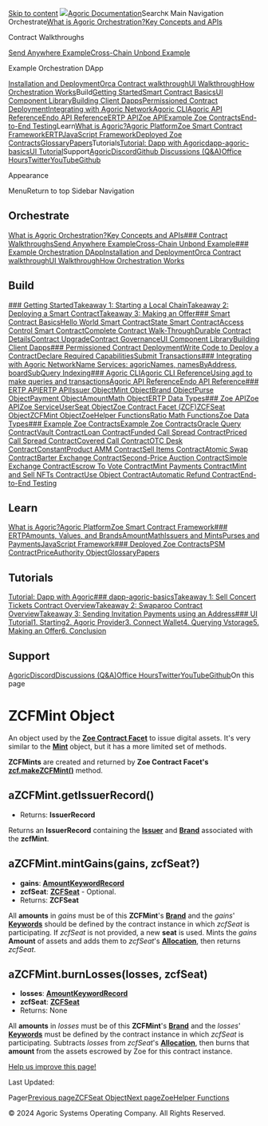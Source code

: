 
 [Skip to content](#VPContent) [![](/agoric-logo-red.svg)Agoric Documentation](/)Search`K` Main Navigation Orchestrate[What is Agoric Orchestration?](/guides/orchestration/)[Key Concepts and APIs](/guides/orchestration/key-concepts.html)

Contract Walkthroughs

[Send Anywhere Example](/guides/orchestration/contract-walkthroughs/send-anywhere.html)[Cross-Chain Unbond Example](/guides/orchestration/contract-walkthroughs/cross-chain-unbond.html)

Example Orchestration DApp

[Installation and Deployment](/guides/orchestration/orchestration-basics/installation.html)[Orca Contract walkthrough](/guides/orchestration/orchestration-basics/contract.html)[UI Walkthrough](/guides/orchestration/orchestration-basics/ui.html)[How Orchestration Works](/guides/orchestration/how-orch-works.html)Build[Getting Started](/guides/getting-started/)[Smart Contract Basics](/guides/zoe/contract-basics.html)[UI Component Library](/guides/UIComponentLibrary/)[Building Client Dapps](/guides/getting-started/contract-rpc.html)[Permissioned Contract Deployment](/guides/coreeval/)[Integrating with Agoric Network](/guides/integration/chain-integration.html)[Agoric CLI](/guides/agoric-cli/)[Agoric API Reference](https://agoric-sdk.pages.dev/)[Endo API Reference](https://endojs.github.io/endo/)[ERTP API](/reference/ertp-api/)[Zoe API](/reference/zoe-api/)[Example Zoe Contracts](/guides/zoe/contracts/)[End-to-End Testing](/e2e-testing.html)Learn[What is Agoric?](/what-is-agoric.html)[Agoric Platform](/guides/platform/)[Zoe Smart Contract Framework](/guides/zoe/)[ERTP](/guides/ertp/)[JavaScript Framework](/guides/js-programming/)[Deployed Zoe Contracts](/guides/zoe/actual-contracts/)[Glossary](/glossary/)[Papers](https://agoric.com/papers/)Tutorials[Tutorial: Dapp with Agoric](/guides/getting-started/tutorial/)[dapp-agoric-basics](/guides/getting-started/tutorial-dapp-agoric-basics.html)[UI Tutorial](/guides/getting-started/ui-tutorial/)Support[Agoric](https://agoric.com/)[Discord](https://agoric.com/discord)[Github Discussions (Q&A)](https://github.com/Agoric/agoric-sdk/discussions)[Office Hours](https://github.com/Agoric/agoric-sdk/wiki/Office-Hours)[Twitter](https://twitter.com/agoric)[YouTube](https://www.youtube.com/channel/UCpY91oQLh_Lp0mitdZ5bYWg/)[Github](https://github.com/Agoric/)

Appearance

MenuReturn to top Sidebar Navigation 

Orchestrate
-----------

[What is Agoric Orchestration?](/guides/orchestration/)[Key Concepts and APIs](/guides/orchestration/key-concepts.html)[### Contract Walkthroughs](/guides/orchestration/contract-walkthroughs/)[Send Anywhere Example](/guides/orchestration/contract-walkthroughs/send-anywhere.html)[Cross-Chain Unbond Example](/guides/orchestration/contract-walkthroughs/cross-chain-unbond.html)[### Example Orchestration DApp](/guides/orchestration/orchestration-basics/)[Installation and Deployment](/guides/orchestration/orchestration-basics/installation.html)[Orca Contract walkthrough](/guides/orchestration/orchestration-basics/contract.html)[UI Walkthrough](/guides/orchestration/orchestration-basics/ui.html)[How Orchestration Works](/guides/orchestration/how-orch-works.html)

Build
-----

[### Getting Started](/guides/getting-started/)[Takeaway 1: Starting a Local Chain](/guides/getting-started/explainer-how-to-start-a-local-chain.html)[Takeaway 2: Deploying a Smart Contract](/guides/getting-started/explainer-deploying-a-smart-contact.html)[Takeaway 3: Making an Offer](/guides/getting-started/explainer-how-to-make-an-offer.html)[### Smart Contract Basics](/guides/zoe/contract-basics.html)[Hello World Smart Contract](/guides/zoe/contract-hello.html)[State Smart Contract](/guides/zoe/contract-state.html)[Access Control Smart Contract](/guides/zoe/contract-access-control.html)[Complete Contract Walk-Through](/guides/zoe/contract-walkthru.html)[Durable Contract Details](/guides/zoe/contract-details.html)[Contract Upgrade](/guides/zoe/contract-upgrade.html)[Contract Governance](/guides/governance/)[UI Component Library](/guides/UIComponentLibrary/)[Building Client Dapps](/guides/getting-started/contract-rpc.html)[### Permissioned Contract Deployment](/guides/coreeval/)[Write Code to Deploy a Contract](/guides/coreeval/proposal.html)[Declare Required Capabilities](/guides/coreeval/permissions.html)[Submit Transactions](/guides/coreeval/local-testnet.html)[### Integrating with Agoric Network](/guides/integration/chain-integration.html)[Name Services: agoricNames, namesByAddress, board](/guides/integration/name-services.html)[SubQuery Indexing](/guides/subquery-indexing.html)[### Agoric CLI](/guides/agoric-cli/)[Agoric CLI Reference](/guides/agoric-cli/)[Using agd to make queries and transactions](/guides/agoric-cli/agd-query-tx.html)[Agoric API Reference](https://agoric-sdk.pages.dev/)[Endo API Reference](https://endojs.github.io/endo/)[### ERTP API](/reference/ertp-api/)[ERTP API](/reference/ertp-api/)[Issuer Object](/reference/ertp-api/issuer.html)[Mint Object](/reference/ertp-api/mint.html)[Brand Object](/reference/ertp-api/brand.html)[Purse Object](/reference/ertp-api/purse.html)[Payment Object](/reference/ertp-api/payment.html)[AmountMath Object](/reference/ertp-api/amount-math.html)[ERTP Data Types](/reference/ertp-api/ertp-data-types.html)[### Zoe API](/reference/zoe-api/)[Zoe API](/reference/zoe-api/)[Zoe Service](/reference/zoe-api/zoe.html)[UserSeat Object](/reference/zoe-api/user-seat.html)[Zoe Contract Facet (ZCF)](/reference/zoe-api/zoe-contract-facet.html)[ZCFSeat Object](/reference/zoe-api/zcfseat.html)[ZCFMint Object](/reference/zoe-api/zcfmint.html)[ZoeHelper Functions](/reference/zoe-api/zoe-helpers.html)[Ratio Math Functions](/reference/zoe-api/ratio-math.html)[Zoe Data Types](/reference/zoe-api/zoe-data-types.html)[### Example Zoe Contracts](/guides/zoe/contracts/)[Example Zoe Contracts](/guides/zoe/contracts/)[Oracle Query Contract](/guides/zoe/contracts/oracle.html)[Vault Contract](/guides/zoe/contracts/vault.html)[Loan Contract](/guides/zoe/contracts/loan.html)[Funded Call Spread Contract](/guides/zoe/contracts/fundedCallSpread.html)[Priced Call Spread Contract](/guides/zoe/contracts/pricedCallSpread.html)[Covered Call Contract](/guides/zoe/contracts/covered-call.html)[OTC Desk Contract](/guides/zoe/contracts/otc-desk.html)[ConstantProduct AMM Contract](/guides/zoe/contracts/constantProductAMM.html)[Sell Items Contract](/guides/zoe/contracts/sell-items.html)[Atomic Swap Contract](/guides/zoe/contracts/atomic-swap.html)[Barter Exchange Contract](/guides/zoe/contracts/barter-exchange.html)[Second-Price Auction Contract](/guides/zoe/contracts/second-price-auction.html)[Simple Exchange Contract](/guides/zoe/contracts/simple-exchange.html)[Escrow To Vote Contract](/guides/zoe/contracts/escrow-to-vote.html)[Mint Payments Contract](/guides/zoe/contracts/mint-payments.html)[Mint and Sell NFTs Contract](/guides/zoe/contracts/mint-and-sell-nfts.html)[Use Object Contract](/guides/zoe/contracts/use-obj-example.html)[Automatic Refund Contract](/guides/zoe/contracts/automatic-refund.html)[End-to-End Testing](/e2e-testing.html)

Learn
-----

[What is Agoric?](/what-is-agoric.html)[Agoric Platform](/guides/platform/)[Zoe Smart Contract Framework](/guides/zoe/)[### ERTP](/guides/ertp/)[Amounts, Values, and Brands](/guides/ertp/amounts.html)[AmountMath](/guides/ertp/amount-math.html)[Issuers and Mints](/guides/ertp/issuers-and-mints.html)[Purses and Payments](/guides/ertp/purses-and-payments.html)[JavaScript Framework](/guides/js-programming/)[### Deployed Zoe Contracts](/guides/zoe/actual-contracts/)[PSM Contract](/guides/zoe/actual-contracts/PSM.html)[PriceAuthority Object](/reference/zoe-api/price-authority.html)[Glossary](/glossary/)[Papers](https://agoric.com/papers/)

Tutorials
---------

[Tutorial: Dapp with Agoric](/guides/getting-started/tutorial/)[### dapp-agoric-basics](/guides/getting-started/tutorial-dapp-agoric-basics.html)[Takeaway 1: Sell Concert Tickets Contract Overview](/guides/getting-started/sell-concert-tickets-contract-explainer.html)[Takeaway 2: Swaparoo Contract Overview](/guides/getting-started/swaparoo-how-to-swap-assets-explainer.html)[Takeaway 3: Sending Invitation Payments using an Address](/guides/getting-started/swaparoo-making-a-payment-explainer.html)[### UI Tutorial](/guides/getting-started/ui-tutorial/)[1. Starting](/guides/getting-started/ui-tutorial/starting.html)[2. Agoric Provider](/guides/getting-started/ui-tutorial/agoric-provider.html)[3. Connect Wallet](/guides/getting-started/ui-tutorial/connect-wallet.html)[4. Querying Vstorage](/guides/getting-started/ui-tutorial/querying-vstorage.html)[5. Making an Offer](/guides/getting-started/ui-tutorial/making-an-offer.html)[6. Conclusion](/guides/getting-started/ui-tutorial/conclusion.html)

Support
-------

[Agoric](https://agoric.com/)[Discord](https://agoric.com/discord)[Discussions (Q&A)](https://github.com/Agoric/agoric-sdk/discussions)[Office Hours](https://github.com/Agoric/agoric-sdk/wiki/Office-Hours)[Twitter](https://twitter.com/agoric)[YouTube](https://www.youtube.com/channel/UCpY91oQLh_Lp0mitdZ5bYWg/)[Github](https://github.com/Agoric/)On this page

ZCFMint Object [​](#zcfmint-object)
===================================

An object used by the **[Zoe Contract Facet](./zoe-contract-facet.html)** to issue digital assets. It's very similar to the **[Mint](/reference/ertp-api/mint.html)** object, but it has a more limited set of methods.

**ZCFMints** are created and returned by **Zoe Contract Facet's** **[zcf.makeZCFMint()](./zoe-contract-facet.html#zcf-makezcfmint-keyword-assetkind-displayinfo)** method.

aZCFMint.getIssuerRecord() [​](#azcfmint-getissuerrecord)
---------------------------------------------------------

* Returns: **IssuerRecord**

Returns an **IssuerRecord** containing the **[Issuer](/reference/ertp-api/issuer.html)** and **[Brand](/reference/ertp-api/brand.html)** associated with the **zcfMint**.

aZCFMint.mintGains(gains, zcfSeat?) [​](#azcfmint-mintgains-gains-zcfseat)
--------------------------------------------------------------------------

* **gains**: **[AmountKeywordRecord](./zoe-data-types.html#keywordrecord)**
* **zcfSeat**: **[ZCFSeat](./zcfseat.html)** - Optional.
* Returns: **ZCFSeat**

All **amounts** in *gains* must be of this **ZCFMint**'s **[Brand](/reference/ertp-api/brand.html)** and the *gains*' **[Keywords](./zoe-data-types.html#keyword)** should be defined by the contract instance in which *zcfSeat* is participating. If *zcfSeat* is not provided, a new **seat** is used. Mints the *gains* **Amount** of assets and adds them to *zcfSeat*'s **[Allocation](./zoe-data-types.html#allocation)**, then returns *zcfSeat*.

aZCFMint.burnLosses(losses, zcfSeat) [​](#azcfmint-burnlosses-losses-zcfseat)
-----------------------------------------------------------------------------

* **losses**: **[AmountKeywordRecord](./zoe-data-types.html#keywordrecord)**
* **zcfSeat**: **[ZCFSeat](./zcfseat.html)**
* Returns: None

All **amounts** in *losses* must be of this **ZCFMint**'s **[Brand](/reference/ertp-api/brand.html)** and the *losses*' **[Keywords](./zoe-data-types.html#keyword)** must be defined by the contract instance in which *zcfSeat* is participating. Subtracts *losses* from *zcfSeat*'s **[Allocation](./zoe-data-types.html#allocation)**, then burns that **amount** from the assets escrowed by Zoe for this contract instance.

 [Help us improve this page!](https://github.com/Agoric/documentation/edit/main/main/reference/zoe-api/zcfmint.md)

Last Updated: 

Pager[Previous pageZCFSeat Object](/reference/zoe-api/zcfseat.html)[Next pageZoeHelper Functions](/reference/zoe-api/zoe-helpers.html)

© 2024 Agoric Systems Operating Company. All Rights Reserved.



